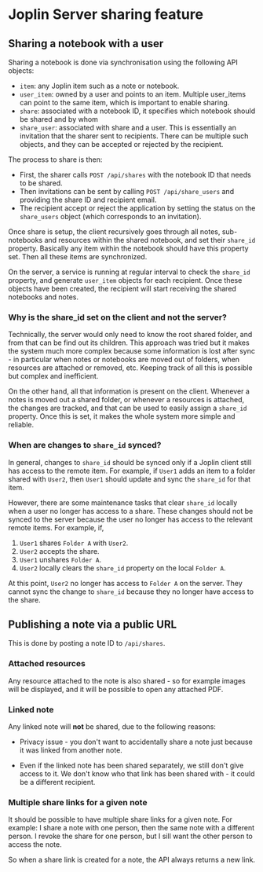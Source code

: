 # Joplin Server sharing feature

## Sharing a notebook with a user

Sharing a notebook is done via synchronisation using the following API objects:

- `item`: any Joplin item such as a note or notebook.
- `user_item`: owned by a user and points to an item. Multiple user_items can point to the same item, which is important to enable sharing.
- `share`: associated with a notebook ID, it specifies which notebook should be shared and by whom
- `share_user`: associated with share and a user. This is essentially an invitation that the sharer sent to recipients. There can be multiple such objects, and they can be accepted or rejected by the recipient.

The process to share is then:

- First, the sharer calls `POST /api/shares` with the notebook ID that needs to be shared.
- Then invitations can be sent by calling `POST /api/share_users` and providing the share ID and recipient email.
- The recipient accept or reject the application by setting the status on the `share_users` object (which corresponds to an invitation).

Once share is setup, the client recursively goes through all notes, sub-notebooks and resources within the shared notebook, and set their `share_id` property. Basically any item within the notebook should have this property set. Then all these items are synchronized.

On the server, a service is running at regular interval to check the `share_id` property, and generate `user_item` objects for each recipient. Once these objects have been created, the recipient will start receiving the shared notebooks and notes.

### Why is the share_id set on the client and not the server?

Technically, the server would only need to know the root shared folder, and from that can be find out its children. This approach was tried but it makes the system much more complex because some information is lost after sync - in particular when notes or notebooks are moved out of folders, when resources are attached or removed, etc. Keeping track of all this is possible but complex and inefficient.

On the other hand, all that information is present on the client. Whenever a notes is moved out a shared folder, or whenever a resources is attached, the changes are tracked, and that can be used to easily assign a `share_id` property. Once this is set, it makes the whole system more simple and reliable.

### When are changes to `share_id` synced?

In general, changes to `share_id` should be synced only if a Joplin client still has access to the remote item. For example, if `User1` adds an item to a folder shared with `User2`, then `User1` should update and sync the `share_id` for that item.

However, there are some maintenance tasks that clear `share_id` locally when a user no longer has access to a share. These changes should not be synced to the server because the user no longer has access to the relevant remote items. For example, if,
1. `User1` shares `Folder A` with `User2`.
2. `User2` accepts the share.
3. `User1` unshares `Folder A`.
4. `User2` locally clears the `share_id` property on the local `Folder A`.

At this point, `User2` no longer has access to `Folder A` on the server. They cannot sync the change to `share_id` because they no longer have access to the share.

## Publishing a note via a public URL 

This is done by posting a note ID to `/api/shares`.

### Attached resources

Any resource attached to the note is also shared - so for example images will be displayed, and it will be possible to open any attached PDF. 

### Linked note

Any linked note will **not** be shared, due to the following reasons:

- Privacy issue - you don't want to accidentally share a note just because it was linked from another note.

- Even if the linked note has been shared separately, we still don't give access to it. We don't know who that link has been shared with - it could be a different recipient.

### Multiple share links for a given note

It should be possible to have multiple share links for a given note. For example: I share a note with one person, then the same note with a different person. I revoke the share for one person, but I sill want the other person to access the note.

So when a share link is created for a note, the API always returns a new link.
